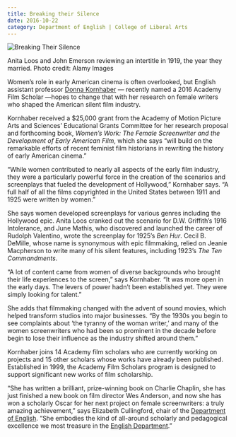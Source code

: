 ```yaml
--- 
title: Breaking their Silence
date: 2016-10-22
category: Department of English | College of Liberal Arts
---
```


![Breaking Their Silence](http://research.utexas.edu/showcase/assets/js/fileman/Uploads/BreakingTheirSilence_Main.jpg)

Anita Loos and John Emerson reviewing an intertitle in 1919, the year they married. Photo credit: Alamy Images

Women’s role in early American cinema is often overlooked, but English assistant professor [Donna Kornhaber](https://liberalarts.utexas.edu/english/faculty/dk8448) — recently named a 2016 Academy Film Scholar —hopes to change that with her research on female writers who shaped the American silent film industry.

Kornhaber received a $25,000 grant from the Academy of Motion Picture Arts and Sciences’ Educational Grants Committee for her research proposal and forthcoming book, _Women’s Work: The Female Screenwriter and the Development of Early American Film_, which she says “will build on the remarkable efforts of recent feminist film historians in rewriting the history of early American cinema.”

“While women contributed to nearly all aspects of the early film industry, they were a particularly powerful force in the creation of the scenarios and screenplays that fueled the development of Hollywood,” Kornhaber says. “A full half of all the films copyrighted in the United States between 1911 and 1925 were written by women.”

She says women developed screenplays for various genres including the Hollywood epic. Anita Loos cranked out the scenario for D.W. Griffith’s 1916 Intolerance, and June Mathis, who discovered and launched the career of Rudolph Valentino, wrote the screenplay for 1925’s _Ben Hur_. Cecil B. DeMille, whose name is synonymous with epic filmmaking, relied on Jeanie Macpherson to write many of his silent features, including 1923’s _The Ten Commandments_.

“A lot of content came from women of diverse backgrounds who brought their life experiences to the screen,” says Kornhaber. “It was more open in the early days. The levers of power hadn’t been established yet. They were simply looking for talent.”

She adds that filmmaking changed with the advent of sound movies, which helped transform studios into major businesses. “By the 1930s you begin to see complaints about ‘the tyranny of the woman writer,’ and many of the women screenwriters who had been so prominent in the decade before begin to lose their influence as the industry shifted around them.”

Kornhaber joins 14 Academy film scholars who are currently working on projects and 15 other scholars whose works have already been published. Established in 1999, the Academy Film Scholars program is designed to support significant new works of film scholarship.

“She has written a brilliant, prize-winning book on Charlie Chaplin, she has just finished a new book on film director Wes Anderson, and now she has won a scholarly Oscar for her next project on female screenwriters: a truly amazing achievement,” says Elizabeth Cullingford, chair of the [Department of English](https://liberalarts.utexas.edu/english/index.php). “She embodies the kind of all-around scholarly and pedagogical excellence we most treasure in the [English Department](https://liberalarts.utexas.edu/english/index.php).”